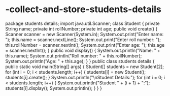 # -collect-and-store-students-details
package students details;
import java.util.Scanner;
class Student {
    private String name;
    private int rollNumber;
    private int age;
    public void create() {
        Scanner scanner = new Scanner(System.in);
        System.out.print("Enter name: ");
        this.name = scanner.nextLine();
        System.out.print("Enter roll number: ");
        this.rollNumber = scanner.nextInt();
        System.out.print("Enter age: ");
        this.age = scanner.nextInt();
    }
    public void display() {
        System.out.println("Name: " + this.name);
        System.out.println("Roll number: " + this.rollNumber);
        System.out.println("Age: " + this.age);
    }
}
public class students details {
    public static void main(String[] args) {
        Student[] students = new Student[2];
        for (int i = 0; i < students.length; i++) {
            students[i] = new Student();
            students[i].create();
        }
        System.out.println("\nStudent Details:");
        for (int i = 0; i < students.length; i++) {
            System.out.println("Student " + (i + 1) + ":");
            students[i].display();
            System.out.println();
        }
    }
}
